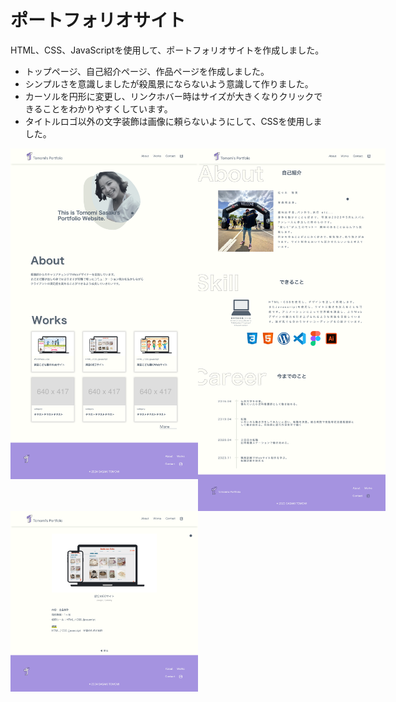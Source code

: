 # ポートフォリオサイト
HTML、CSS、JavaScriptを使用して、ポートフォリオサイトを作成しました。

- トップページ、自己紹介ページ、作品ページを作成しました。
- シンプルさを意識しましたが殺風景にならないよう意識して作りました。
- カーソルを円形に変更し、リンクホバー時はサイズが大きくなりクリックできることをわかりやすくしています。
- タイトルロゴ以外の文字装飾は画像に頼らないようにして、CSSを使用しました。


<div style="display: flex;
    align-items: flex-start;">
<img src="https://github.com/Tomomitonny/html-css-portfolioSite/blob/main/screenshot/topPage.html.png" style="width:300px; height:auto; ">
<img src="https://github.com/Tomomitonny/html-css-portfolioSite/blob/main/screenshot/aboutPage.html.png" style="width:300px; height:auto; ">
</div>
<img src="https://github.com/Tomomitonny/html-css-portfolioSite/blob/main/screenshot/worksPage.html.png" style="width:300px; height:auto; ">

  

